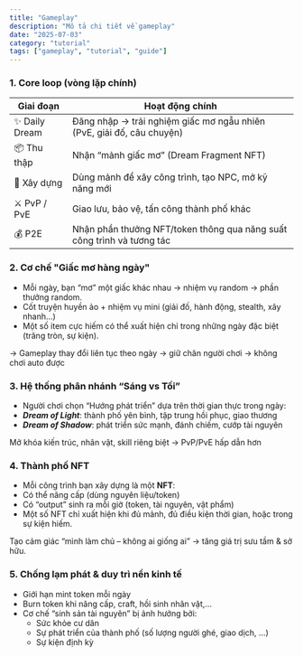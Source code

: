 ```yaml
---
title: "Gameplay"
description: "Mô tả chi tiết về gameplay"
date: "2025-07-03"
category: "tutorial"
tags: ["gameplay", "tutorial", "guide"]
---
```


### 1. Core loop (vòng lặp chính)

| Giai đoạn | Hoạt động chính |
| --- | --- |
| ✨ Daily Dream | Đăng nhập → trải nghiệm giấc mơ ngẫu nhiên (PvE, giải đố, câu chuyện) |
| 📦 Thu thập | Nhận “mảnh giấc mơ” (Dream Fragment NFT) |
| 🧱 Xây dựng | Dùng mảnh để xây công trình, tạo NPC, mở kỹ năng mới |
| ⚔️ PvP / PvE | Giao lưu, bảo vệ, tấn công thành phố khác |
| 💰 P2E | Nhận phần thưởng NFT/token thông qua năng suất công trình và tương tác |

### 2. Cơ chế "Giấc mơ hàng ngày"

- Mỗi ngày, bạn “mơ” một giấc khác nhau → nhiệm vụ random → phần thưởng random.
- Cốt truyện huyền ảo + nhiệm vụ mini (giải đố, hành động, stealth, xây nhanh...)
- Một số item cực hiếm có thể xuất hiện chỉ trong những ngày đặc biệt (trăng tròn, sự kiện).

→ Gameplay thay đổi liên tục theo ngày → giữ chân người chơi → không chơi auto được

### 3. Hệ thống phân nhánh “Sáng vs Tối”

- Người chơi chọn “Hướng phát triển” dựa trên thời gian thực trong ngày:
- **_Dream of Light_**: thành phố yên bình, tập trung hồi phục, giao thương
- **_Dream of Shadow_**: phát triển sức mạnh, đánh chiếm, cướp tài nguyên

Mở khóa kiến trúc, nhân vật, skill riêng biệt → PvP/PvE hấp dẫn hơn

### 4. Thành phố NFT

- Mỗi công trình bạn xây dựng là một **NFT**:
- Có thể nâng cấp (dùng nguyên liệu/token)
- Có “output” sinh ra mỗi giờ (token, tài nguyên, vật phẩm)
- Một số NFT chỉ xuất hiện khi đủ mảnh, đủ điều kiện thời gian, hoặc trong sự kiện hiếm.

Tạo cảm giác “mình làm chủ – không ai giống ai” → tăng giá trị sưu tầm & sở hữu.

### 5. Chống lạm phát & duy trì nền kinh tế

- Giới hạn mint token mỗi ngày
- Burn token khi nâng cấp, craft, hồi sinh nhân vật,...
- Cơ chế “sinh sản tài nguyên” bị ảnh hưởng bởi:
    - Sức khỏe cư dân
    - Sự phát triển của thành phố (số lượng người ghé, giao dịch, …)
    - Sự kiện định kỳ